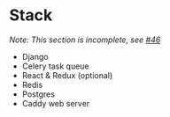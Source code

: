 # Stack
*Note: This section is incomplete, see [#46](https://github.com/jayfk/cookiecutter-saas/issues/45)*

- Django
- Celery task queue
- React & Redux (optional)
- Redis
- Postgres
- Caddy web server
